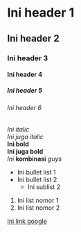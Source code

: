 # Ini header 1
## Ini header 2
### Ini header 3
#### Ini header 4
##### Ini header 5
###### Ini header 6

*Ini italic*  
_Ini juga italic_  
**Ini bold**  
__Ini juga bold__  
*Ini* **kombinasi** *guys*  

- Ini bullet list 1
- Ini bullet list 2
  - Ini sublist 2
  
1. Ini list nomor 1
2. Ini list nomor 2

[Ini link google](https://upload.wikimedia.org/wikipedia/commons/d/de/Suzy_Bae_at_fansigning_on_February_3%2C_2018_%285%29_%28cropped%29.jpg)

